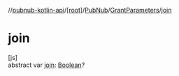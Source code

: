 //[pubnub-kotlin-api](../../../../index.md)/[[root]](../../index.md)/[PubNub](../index.md)/[GrantParameters](index.md)/[join](join.md)

# join

[js]\
abstract var [join](join.md): [Boolean](https://kotlinlang.org/api/latest/jvm/stdlib/kotlin-stdlib/kotlin/-boolean/index.html)?
